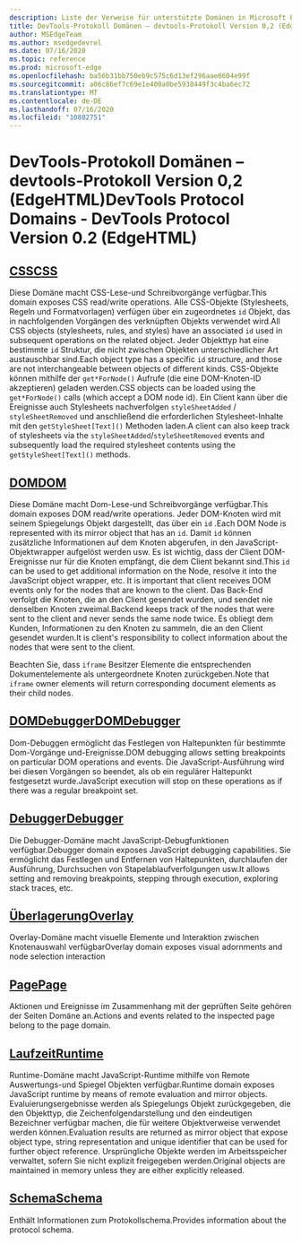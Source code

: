 ```yaml
---
description: Liste der Verweise für unterstützte Domänen in Microsoft Edge devtools Protocol, Version 0,2.
title: DevTools-Protokoll Domänen – devtools-Protokoll Version 0,2 (EdgeHTML)
author: MSEdgeTeam
ms.author: msedgedevrel
ms.date: 07/16/2020
ms.topic: reference
ms.prod: microsoft-edge
ms.openlocfilehash: ba56b31bb750eb9c575c6d13ef296aae6604e99f
ms.sourcegitcommit: a06c86ef7c69e1e400a0be5938449f3c4ba6ec72
ms.translationtype: MT
ms.contentlocale: de-DE
ms.lasthandoff: 07/16/2020
ms.locfileid: "10882751"
---
```

# <span data-ttu-id="c4045-103">DevTools-Protokoll Domänen – devtools-Protokoll Version 0,2 (EdgeHTML)</span><span class="sxs-lookup"><span data-stu-id="c4045-103">DevTools Protocol Domains - DevTools Protocol Version 0.2 (EdgeHTML)</span></span>  

## [<span data-ttu-id="c4045-104">CSS</span><span class="sxs-lookup"><span data-stu-id="c4045-104">CSS</span></span>](css.md)  

<span data-ttu-id="c4045-105">Diese Domäne macht CSS-Lese-und Schreibvorgänge verfügbar.</span><span class="sxs-lookup"><span data-stu-id="c4045-105">This domain exposes CSS read/write operations.</span></span> <span data-ttu-id="c4045-106">Alle CSS-Objekte (Stylesheets, Regeln und Formatvorlagen) verfügen über ein zugeordnetes `id` Objekt, das in nachfolgenden Vorgängen des verknüpften Objekts verwendet wird.</span><span class="sxs-lookup"><span data-stu-id="c4045-106">All CSS objects (stylesheets, rules, and styles) have an associated `id` used in subsequent operations on the related object.</span></span> <span data-ttu-id="c4045-107">Jeder Objekttyp hat eine bestimmte `id` Struktur, die nicht zwischen Objekten unterschiedlicher Art austauschbar sind.</span><span class="sxs-lookup"><span data-stu-id="c4045-107">Each object type has a specific `id` structure, and those are not interchangeable between objects of different kinds.</span></span> <span data-ttu-id="c4045-108">CSS-Objekte können mithilfe der `get*ForNode()` Aufrufe (die eine DOM-Knoten-ID akzeptieren) geladen werden.</span><span class="sxs-lookup"><span data-stu-id="c4045-108">CSS objects can be loaded using the `get*ForNode()` calls (which accept a DOM node id).</span></span> <span data-ttu-id="c4045-109">Ein Client kann über die Ereignisse auch Stylesheets nachverfolgen `styleSheetAdded` / `styleSheetRemoved` und anschließend die erforderlichen Stylesheet-Inhalte mit den `getStyleSheet[Text]()` Methoden laden.</span><span class="sxs-lookup"><span data-stu-id="c4045-109">A client can also keep track of stylesheets via the `styleSheetAdded`/`styleSheetRemoved` events and subsequently load the required stylesheet contents using the `getStyleSheet[Text]()` methods.</span></span>
## [<span data-ttu-id="c4045-110">DOM</span><span class="sxs-lookup"><span data-stu-id="c4045-110">DOM</span></span>](dom.md)
<span data-ttu-id="c4045-111">Diese Domäne macht Dom-Lese-und Schreibvorgänge verfügbar.</span><span class="sxs-lookup"><span data-stu-id="c4045-111">This domain exposes DOM read/write operations.</span></span> <span data-ttu-id="c4045-112">Jeder DOM-Knoten wird mit seinem Spiegelungs Objekt dargestellt, das über ein `id` .</span><span class="sxs-lookup"><span data-stu-id="c4045-112">Each DOM Node is represented with its mirror object that has an `id`.</span></span> <span data-ttu-id="c4045-113">Damit `id` können zusätzliche Informationen auf dem Knoten abgerufen, in den JavaScript-Objektwrapper aufgelöst werden usw. Es ist wichtig, dass der Client DOM-Ereignisse nur für die Knoten empfängt, die dem Client bekannt sind.</span><span class="sxs-lookup"><span data-stu-id="c4045-113">This `id` can be used to get additional information on the Node, resolve it into the JavaScript object wrapper, etc. It is important that client receives DOM events only for the nodes that are known to the client.</span></span> <span data-ttu-id="c4045-114">Das Back-End verfolgt die Knoten, die an den Client gesendet wurden, und sendet nie denselben Knoten zweimal.</span><span class="sxs-lookup"><span data-stu-id="c4045-114">Backend keeps track of the nodes that were sent to the client and never sends the same node twice.</span></span> <span data-ttu-id="c4045-115">Es obliegt dem Kunden, Informationen zu den Knoten zu sammeln, die an den Client gesendet wurden.</span><span class="sxs-lookup"><span data-stu-id="c4045-115">It is client's responsibility to collect information about the nodes that were sent to the client.</span></span><p><span data-ttu-id="c4045-116">Beachten Sie, dass `iframe` Besitzer Elemente die entsprechenden Dokumentelemente als untergeordnete Knoten zurückgeben.</span><span class="sxs-lookup"><span data-stu-id="c4045-116">Note that `iframe` owner elements will return corresponding document elements as their child nodes.</span></span></p>
## [<span data-ttu-id="c4045-117">DOMDebugger</span><span class="sxs-lookup"><span data-stu-id="c4045-117">DOMDebugger</span></span>](domdebugger.md)
<span data-ttu-id="c4045-118">Dom-Debuggen ermöglicht das Festlegen von Haltepunkten für bestimmte Dom-Vorgänge und-Ereignisse.</span><span class="sxs-lookup"><span data-stu-id="c4045-118">DOM debugging allows setting breakpoints on particular DOM operations and events.</span></span> <span data-ttu-id="c4045-119">Die JavaScript-Ausführung wird bei diesen Vorgängen so beendet, als ob ein regulärer Haltepunkt festgesetzt wurde.</span><span class="sxs-lookup"><span data-stu-id="c4045-119">JavaScript execution will stop on these operations as if there was a regular breakpoint set.</span></span>
## [<span data-ttu-id="c4045-120">Debugger</span><span class="sxs-lookup"><span data-stu-id="c4045-120">Debugger</span></span>](debugger.md)
<span data-ttu-id="c4045-121">Die Debugger-Domäne macht JavaScript-Debugfunktionen verfügbar.</span><span class="sxs-lookup"><span data-stu-id="c4045-121">Debugger domain exposes JavaScript debugging capabilities.</span></span> <span data-ttu-id="c4045-122">Sie ermöglicht das Festlegen und Entfernen von Haltepunkten, durchlaufen der Ausführung, Durchsuchen von Stapelablaufverfolgungen usw.</span><span class="sxs-lookup"><span data-stu-id="c4045-122">It allows setting and removing breakpoints, stepping through execution, exploring stack traces, etc.</span></span>
## [<span data-ttu-id="c4045-123">Überlagerung</span><span class="sxs-lookup"><span data-stu-id="c4045-123">Overlay</span></span>](overlay.md)
<span data-ttu-id="c4045-124">Overlay-Domäne macht visuelle Elemente und Interaktion zwischen Knotenauswahl verfügbar</span><span class="sxs-lookup"><span data-stu-id="c4045-124">Overlay domain exposes visual adornments and node selection interaction</span></span>
## [<span data-ttu-id="c4045-125">Page</span><span class="sxs-lookup"><span data-stu-id="c4045-125">Page</span></span>](page.md)
<span data-ttu-id="c4045-126">Aktionen und Ereignisse im Zusammenhang mit der geprüften Seite gehören der Seiten Domäne an.</span><span class="sxs-lookup"><span data-stu-id="c4045-126">Actions and events related to the inspected page belong to the page domain.</span></span>
## [<span data-ttu-id="c4045-127">Laufzeit</span><span class="sxs-lookup"><span data-stu-id="c4045-127">Runtime</span></span>](runtime.md)
<span data-ttu-id="c4045-128">Runtime-Domäne macht JavaScript-Runtime mithilfe von Remote Auswertungs-und Spiegel Objekten verfügbar.</span><span class="sxs-lookup"><span data-stu-id="c4045-128">Runtime domain exposes JavaScript runtime by means of remote evaluation and mirror objects.</span></span> <span data-ttu-id="c4045-129">Evaluierungsergebnisse werden als Spiegelungs Objekt zurückgegeben, die den Objekttyp, die Zeichenfolgendarstellung und den eindeutigen Bezeichner verfügbar machen, die für weitere Objektverweise verwendet werden können.</span><span class="sxs-lookup"><span data-stu-id="c4045-129">Evaluation results are returned as mirror object that expose object type, string representation and unique identifier that can be used for further object reference.</span></span> <span data-ttu-id="c4045-130">Ursprüngliche Objekte werden im Arbeitsspeicher verwaltet, sofern Sie nicht explizit freigegeben werden.</span><span class="sxs-lookup"><span data-stu-id="c4045-130">Original objects are maintained in memory unless they are either explicitly released.</span></span>
## [<span data-ttu-id="c4045-131">Schema</span><span class="sxs-lookup"><span data-stu-id="c4045-131">Schema</span></span>](schema.md)
<span data-ttu-id="c4045-132">Enthält Informationen zum Protokollschema.</span><span class="sxs-lookup"><span data-stu-id="c4045-132">Provides information about the protocol schema.</span></span>